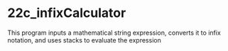# 22c_infixCalculator
This program inputs a mathematical string expression, converts it to infix notation, and uses stacks to evaluate the expression
